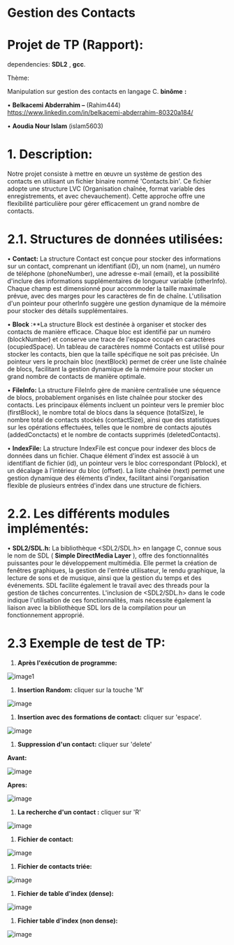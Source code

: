 # **Gestion des Contacts**
# **Projet de TP (Rapport):**

dependencies:  **SDL2** , **gcc**.

Thème:

Manipulation sur gestion des contacts en langage C. **binôme** **:**

• **Belkacemi Abderrahim –** (Rahim444) 
https://www.linkedin.com/in/belkacemi-abderrahim-80320a184/

• **Aoudia Nour Islam** (islam5603)

# 1. **Description:**

Notre projet consiste à mettre en œuvre un système de gestion des contacts en utilisant un fichier binaire nommé 'Contacts.bin'. Ce fichier adopte une structure LVC (Organisation chaînée, format variable des enregistrements, et avec chevauchement). Cette approche offre une flexibilité particulière pour gérer efficacement un grand nombre de contacts.

# **2.1. Structures de données utilisées:**

• **Contact:** La structure Contact est conçue pour stocker des informations sur un contact, comprenant un identifiant (iD), un nom (name), un numéro de téléphone (phoneNumber), une adresse e-mail (email), et la possibilité d'inclure des informations supplémentaires de longueur variable (otherInfo). Chaque champ est dimensionné pour accommoder la taille maximale prévue, avec des marges pour les caractères de fin de chaîne. L'utilisation d'un pointeur pour otherInfo suggère une gestion dynamique de la mémoire pour stocker des détails supplémentaires.

• **Block** :\*\*La structure Block est destinée à organiser et stocker des contacts de manière efficace. Chaque bloc est identifié par un numéro (blockNumber) et conserve une trace de l'espace occupé en caractères (ocupiedSpace). Un tableau de caractères nommé Contacts est utilisé pour stocker les contacts, bien que la taille spécifique ne soit pas précisée. Un pointeur vers le prochain bloc (nextBlock) permet de créer une liste chaînée de blocs, facilitant la gestion dynamique de la mémoire pour stocker un grand nombre de contacts de manière optimale.

• **FileInfo:** La structure FileInfo gère de manière centralisée une séquence de blocs, probablement organisés en liste chaînée pour stocker des contacts. Les principaux éléments incluent un pointeur vers le premier bloc (firstBlock), le nombre total de blocs dans la séquence (totalSize), le nombre total de contacts stockés (contactSize), ainsi que des statistiques sur les opérations effectuées, telles que le nombre de contacts ajoutés (addedConctacts) et le nombre de contacts supprimés (deletedContacts).

• **IndexFile:** La structure IndexFile est conçue pour indexer des blocs de données dans un fichier. Chaque élément d'index est associé à un identifiant de fichier (id), un pointeur vers le bloc correspondant (Pblock), et un décalage à l'intérieur du bloc (offset). La liste chaînée (next) permet une gestion dynamique des éléments d'index, facilitant ainsi l'organisation flexible de plusieurs entrées d'index dans une structure de fichiers.

# **2.2.** **Les différents modules implémentés:**

• **SDL2/SDL.h:** La bibliothèque \<SDL2/SDL.h\> en langage C, connue sous le nom de SDL ( **Simple DirectMedia Layer** ), offre des fonctionnalités puissantes pour le développement multimédia. Elle permet la création de fenêtres graphiques, la gestion de l'entrée utilisateur, le rendu graphique, la lecture de sons et de musique, ainsi que la gestion du temps et des événements. SDL facilite également le travail avec des threads pour la gestion de tâches concurrentes. L'inclusion de \<SDL2/SDL.h\> dans le code indique l'utilisation de ces fonctionnalités, mais nécessite également la liaison avec la bibliothèque SDL lors de la compilation pour un fonctionnement approprié.

# **2.3** Exemple de test de TP:

1. **Après l'exécution de programme:**

![image1](https://raw.githubusercontent.com/Rahim-444/ProjectSfsd/master/assets/image5.png)

1. **Insertion Random:** cliquer sur la touche 'M'

![image](https://github.com/Rahim-444/ProjectSfsd/blob/master/assets/image2.png)

1. **Insertion avec des formations de contact:** cliquer sur 'espace'.

![image](https://github.com/Rahim-444/ProjectSfsd/blob/master/assets/image3.png)

1. **Suppression d'un contact:** cliquer sur 'delete'

**Avant:**

![image](https://github.com/Rahim-444/ProjectSfsd/blob/master/assets/image4.png)

**Apres:**

![image](https://github.com/Rahim-444/ProjectSfsd/blob/master/assets/image5.png)

1. **La recherche d'un contact :** cliquer sur 'R'

![image](https://github.com/Rahim-444/ProjectSfsd/blob/master/assets/image6.png)

1. **Fichier de contact:**

![image](https://github.com/Rahim-444/ProjectSfsd/blob/master/assets/image8.png)

1. **Fichier de contacts triée:**

![image](https://github.com/Rahim-444/ProjectSfsd/blob/master/assets/image10.png)

1. **Fichier de table d'index (dense):**

![image](https://github.com/Rahim-444/ProjectSfsd/blob/master/assets/image7.png)

1. **Fichier table d'index (non dense):**

![image](https://github.com/Rahim-444/ProjectSfsd/blob/master/assets/image9.png)


